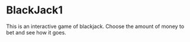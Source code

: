 # BlackJack1
This is an interactive game of blackjack. Choose the amount of money to bet and see how it goes.
